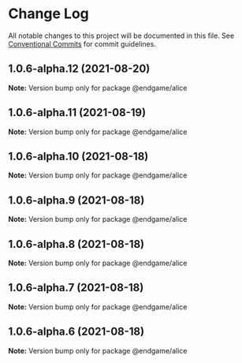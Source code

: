 # Change Log

All notable changes to this project will be documented in this file.
See [Conventional Commits](https://conventionalcommits.org) for commit guidelines.

## 1.0.6-alpha.12 (2021-08-20)

**Note:** Version bump only for package @endgame/alice





## 1.0.6-alpha.11 (2021-08-19)

**Note:** Version bump only for package @endgame/alice





## 1.0.6-alpha.10 (2021-08-18)

**Note:** Version bump only for package @endgame/alice





## 1.0.6-alpha.9 (2021-08-18)

**Note:** Version bump only for package @endgame/alice





## 1.0.6-alpha.8 (2021-08-18)

**Note:** Version bump only for package @endgame/alice





## 1.0.6-alpha.7 (2021-08-18)

**Note:** Version bump only for package @endgame/alice





## 1.0.6-alpha.6 (2021-08-18)

**Note:** Version bump only for package @endgame/alice
